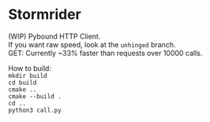 # Stormrider

(WIP) Pybound HTTP Client.   
If you want raw speed, look at the `unhinged` branch.   
GET: Currently ~33% faster than requests over 10000 calls.

How to build:   
`mkdir build`   
`cd build`    
`cmake ..`   
`cmake --build .`   
`cd ..`   
`python3 call.py`   
